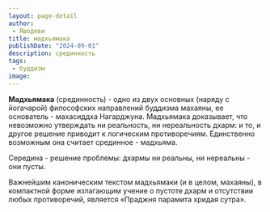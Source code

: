 ```yaml
---
layout: page-detail
author:
 - Яшодеви
title: мадхьямака
publishDate: "2024-09-01"
description: срединность
tags:
 - буддизм
image: 
---
```

**Мадхьямака** (срединность) - одно из двух основных (наряду с йогачарой) философских направлений буддизма махаяны, ее основатель - махасиддха Нагарджуна. Мадхьямака доказывает, что невозможно утверждать ни реальность, ни нереальность дхарм: и то, и другое решение приводит к логическим противоречиям. Единственно возможным она считает срединное - мадхьяма.

Середина - решение проблемы: дхармы ни реальны, ни нереальны - они пусты. 

Важнейшим каноническим текстом мадхьямаки (и в целом, махаяны), в компактной форме излагающим учение о пустоте дхарм и отсутствии любых противоречий, является «Праджня парамита хридая сутра».

